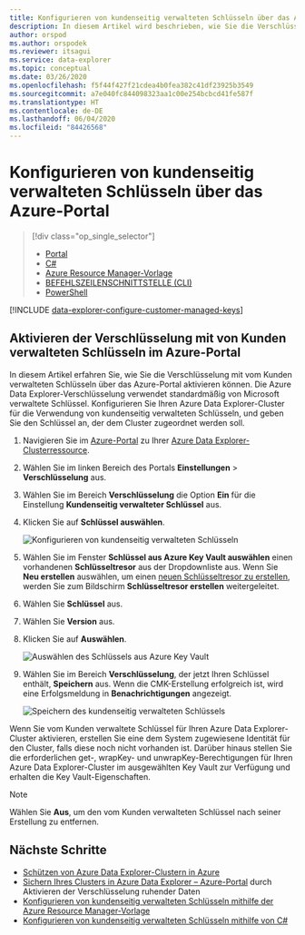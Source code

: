 ```yaml
---
title: Konfigurieren von kundenseitig verwalteten Schlüsseln über das Azure-Portal
description: In diesem Artikel wird beschrieben, wie Sie die Verschlüsselung von kundenseitig verwalteten Schlüsseln für Ihre Daten in Azure Data Explorer konfigurieren.
author: orspod
ms.author: orspodek
ms.reviewer: itsagui
ms.service: data-explorer
ms.topic: conceptual
ms.date: 03/26/2020
ms.openlocfilehash: f5f44f427f21cdea4b0fea382c41df23925b3549
ms.sourcegitcommit: a7e040fc844098323aa1c00e254bcbcd41fe587f
ms.translationtype: HT
ms.contentlocale: de-DE
ms.lasthandoff: 06/04/2020
ms.locfileid: "84426568"
---
```

# <a name="configure-customer-managed-keys-using-the-azure-portal"></a>Konfigurieren von kundenseitig verwalteten Schlüsseln über das Azure-Portal

> [!div class="op_single_selector"]
> * [Portal](customer-managed-keys-portal.md)
> * [C#](customer-managed-keys-csharp.md)
> * [Azure Resource Manager-Vorlage](customer-managed-keys-resource-manager.md)
> * [BEFEHLSZEILENSCHNITTSTELLE (CLI)](customer-managed-keys-cli.md)
> * [PowerShell](customer-managed-keys-powershell.md)

[!INCLUDE [data-explorer-configure-customer-managed-keys](includes/data-explorer-configure-customer-managed-keys.md)]

## <a name="enable-encryption-with-customer-managed-keys-in-the-azure-portal"></a>Aktivieren der Verschlüsselung mit von Kunden verwalteten Schlüsseln im Azure-Portal

In diesem Artikel erfahren Sie, wie Sie die Verschlüsselung mit vom Kunden verwalteten Schlüsseln über das Azure-Portal aktivieren können. Die Azure Data Explorer-Verschlüsselung verwendet standardmäßig von Microsoft verwaltete Schlüssel. Konfigurieren Sie Ihren Azure Data Explorer-Cluster für die Verwendung von kundenseitig verwalteten Schlüsseln, und geben Sie den Schlüssel an, der dem Cluster zugeordnet werden soll.

1. Navigieren Sie im [Azure-Portal](https://portal.azure.com/) zu Ihrer [Azure Data Explorer-Clusterressource](create-cluster-database-portal.md#create-a-cluster). 
1. Wählen Sie im linken Bereich des Portals **Einstellungen** > **Verschlüsselung** aus.
1. Wählen Sie im Bereich **Verschlüsselung** die Option **Ein** für die Einstellung **Kundenseitig verwalteter Schlüssel** aus.
1. Klicken Sie auf **Schlüssel auswählen**.

    ![Konfigurieren von kundenseitig verwalteten Schlüsseln](media/customer-managed-keys-portal/cmk-encryption-setting.png)

1. Wählen Sie im Fenster **Schlüssel aus Azure Key Vault auswählen** einen vorhandenen **Schlüsseltresor** aus der Dropdownliste aus. Wenn Sie **Neu erstellen** auswählen, um einen [neuen Schlüsseltresor zu erstellen](/azure/key-vault/quick-create-portal#create-a-vault), werden Sie zum Bildschirm **Schlüsseltresor erstellen** weitergeleitet.

1. Wählen Sie **Schlüssel** aus.
1. Wählen Sie **Version** aus.
1. Klicken Sie auf **Auswählen**.

    ![Auswählen des Schlüssels aus Azure Key Vault](media/customer-managed-keys-portal/cmk-key-vault.png)

1. Wählen Sie im Bereich **Verschlüsselung**, der jetzt Ihren Schlüssel enthält, **Speichern** aus. Wenn die CMK-Erstellung erfolgreich ist, wird eine Erfolgsmeldung in **Benachrichtigungen** angezeigt.

    ![Speichern des kundenseitig verwalteten Schlüssels](media/customer-managed-keys-portal/cmk-encryption-setting.png)

Wenn Sie vom Kunden verwaltete Schlüssel für Ihren Azure Data Explorer-Cluster aktivieren, erstellen Sie eine dem System zugewiesene Identität für den Cluster, falls diese noch nicht vorhanden ist. Darüber hinaus stellen Sie die erforderlichen get-, wrapKey- und unwrapKey-Berechtigungen für Ihren Azure Data Explorer-Cluster im ausgewählten Key Vault zur Verfügung und erhalten die Key Vault-Eigenschaften. 

> [!NOTE]
> Wählen Sie **Aus**, um den vom Kunden verwalteten Schlüssel nach seiner Erstellung zu entfernen.

## <a name="next-steps"></a>Nächste Schritte

* [Schützen von Azure Data Explorer-Clustern in Azure](security.md)
* [Sichern Ihres Clusters in Azure Data Explorer – Azure-Portal](manage-cluster-security.md) durch Aktivieren der Verschlüsselung ruhender Daten
* [Konfigurieren von kundenseitig verwalteten Schlüsseln mithilfe der Azure Resource Manager-Vorlage](customer-managed-keys-resource-manager.md)
* [Konfigurieren von kundenseitig verwalteten Schlüsseln mithilfe von C#](customer-managed-keys-csharp.md)



